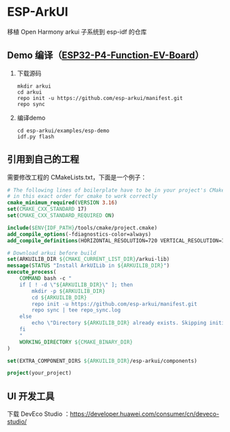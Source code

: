 # ESP-ArkUI

移植 Open Harmony arkui 子系统到 esp-idf 的仓库

## Demo 编译（[ESP32-P4-Function-EV-Board](https://docs.espressif.com/projects/esp-dev-kits/en/latest/esp32p4/esp32-p4-function-ev-board/index.html)）

1. 下载源码

    ```shell
    mkdir arkui
    cd arkui
    repo init -u https://github.com/esp-arkui/manifest.git
    repo sync
    ```

2. 编译demo

   ```shell
   cd esp-arkui/examples/esp-demo
   idf.py flash
   ```

   

## 引用到自己的工程

需要修改工程的 CMakeLists.txt，下面是一个例子：
```cmake
# The following lines of boilerplate have to be in your project's CMakeLists
# in this exact order for cmake to work correctly
cmake_minimum_required(VERSION 3.16)
set(CMAKE_CXX_STANDARD 17)
set(CMAKE_CXX_STANDARD_REQUIRED ON)

include($ENV{IDF_PATH}/tools/cmake/project.cmake)
add_compile_options(-fdiagnostics-color=always)
add_compile_definitions(HORIZONTAL_RESOLUTION=720 VERTICAL_RESOLUTION=1280) # Set resolution of screen

# Download arkui before build
set(ARKUILIB_DIR ${CMAKE_CURRENT_LIST_DIR}/arkui-lib)
message(STATUS "Install ArkUILib in ${ARKUILIB_DIR}")
execute_process(
    COMMAND bash -c "
    if [ ! -d \"${ARKUILIB_DIR}\" ]; then
        mkdir -p ${ARKUILIB_DIR}
        cd ${ARKUILIB_DIR}
        repo init -u https://github.com/esp-arkui/manifest.git
        repo sync | tee repo_sync.log
    else
        echo \"Directory ${ARKUILIB_DIR} already exists. Skipping initialization and sync.\"
    fi
    "
    WORKING_DIRECTORY ${CMAKE_BINARY_DIR}
)

set(EXTRA_COMPONENT_DIRS ${ARKUILIB_DIR}/esp-arkui/components)

project(your_project)

```

## UI 开发工具

下载 DevEco Studio ：https://developer.huawei.com/consumer/cn/deveco-studio/
